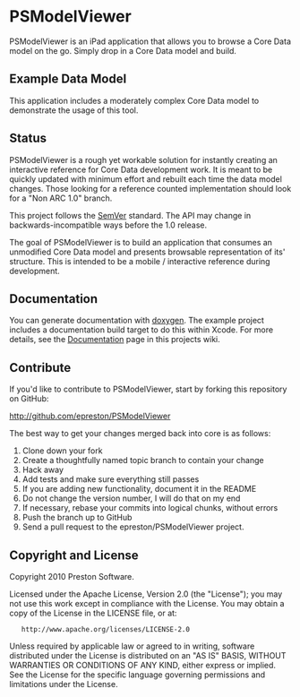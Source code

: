 
# PSModelViewer

PSModelViewer is an iPad application that allows you to browse a Core Data model on the go.  Simply drop in a Core Data model and build.


## Example Data Model

This application includes a moderately complex Core Data model to demonstrate the usage of this tool.


## Status

PSModelViewer is a rough yet workable solution for instantly creating an interactive reference for Core Data development work.  It is meant to be quickly updated with minimum effort and rebuilt each time the data model changes.  Those looking for a reference counted implementation should look for a "Non ARC 1.0" branch.

This project follows the [SemVer](http://semver.org/) standard. The API may change in backwards-incompatible ways before the 1.0 release.

The goal of PSModelViewer is to build an application that consumes an unmodified Core Data model and presents browsable representation of its' structure.  This is intended to be a mobile / interactive reference during development.


## Documentation

You can generate documentation with [doxygen](http://www.doxygen.org). The example project includes a documentation build target to do this within Xcode.    For more details, see the [Documentation](https://github.com/epreston/PSModelViewer/wiki/Documentation) page in this projects wiki.


## Contribute

If you'd like to contribute to PSModelViewer, start by forking this repository on GitHub:

http://github.com/epreston/PSModelViewer

The best way to get your changes merged back into core is as follows:

1. Clone down your fork
1. Create a thoughtfully named topic branch to contain your change
1. Hack away
1. Add tests and make sure everything still passes
1. If you are adding new functionality, document it in the README
1. Do not change the version number, I will do that on my end
1. If necessary, rebase your commits into logical chunks, without errors
1. Push the branch up to GitHub
1. Send a pull request to the epreston/PSModelViewer project.


## Copyright and License

Copyright 2010 Preston Software.

   Licensed under the Apache License, Version 2.0 (the "License");
   you may not use this work except in compliance with the License.
   You may obtain a copy of the License in the LICENSE file, or at:

       http://www.apache.org/licenses/LICENSE-2.0

   Unless required by applicable law or agreed to in writing, software
   distributed under the License is distributed on an "AS IS" BASIS,
   WITHOUT WARRANTIES OR CONDITIONS OF ANY KIND, either express or implied.
   See the License for the specific language governing permissions and
   limitations under the License.
